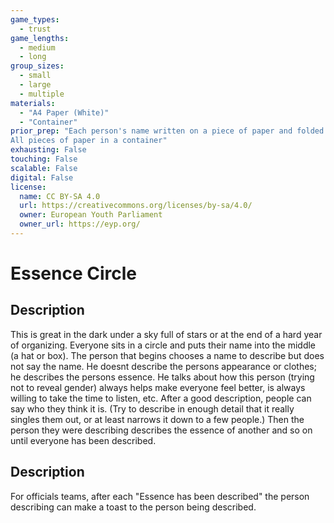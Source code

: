 ```yaml
---
game_types:
  - trust
game_lengths:
  - medium
  - long
group_sizes:
  - small
  - large
  - multiple
materials:
  - "A4 Paper (White)"
  - "Container"
prior_prep: "Each person's name written on a piece of paper and folded
All pieces of paper in a container"
exhausting: False
touching: False
scalable: False
digital: False
license:
  name: CC BY-SA 4.0
  url: https://creativecommons.org/licenses/by-sa/4.0/
  owner: European Youth Parliament
  owner_url: https://eyp.org/
---
```

# Essence Circle

## Description
This is great in the dark under a sky full of stars or at the end of a hard year of
organizing. Everyone sits in a circle and puts their name into the middle (a hat or box). The person that begins chooses a name to describe but does not say the name. He doesnt describe the persons appearance or clothes; he describes the persons essence. He talks about how this person (trying not to reveal gender) always helps make everyone feel better, is always willing to take the time to listen, etc. After a good description, people can say who they think it is. (Try to describe in enough detail that it really singles them out, or at least narrows it down to a few people.) Then the person they were describing describes the essence of another and so on until everyone has been described.

## Description
For officials teams, after each "Essence has been described" the person describing can make a toast to the person being described.

